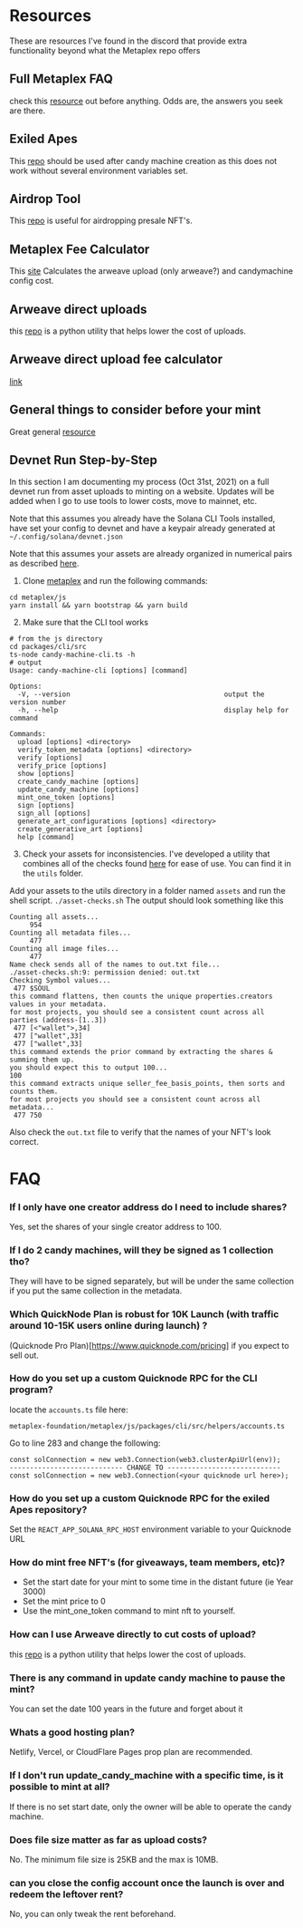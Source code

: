# Resources
These are resources I've found in the discord that provide extra functionality beyond what the Metaplex repo offers

## Full Metaplex FAQ
check this [resource](https://hackmd.io/@archaeopteryx/By4bpbA4F#CM-Upload-Costs) out before anything. Odds are, the answers you seek are there.

## Exiled Apes
This [repo](https://github.com/exiled-apes/candy-machine-mint) should be used after candy machine creation as this does not work without several environment variables set.

## Airdrop Tool
This [repo](https://github.com/h4rkl/Ghetto-SolAir) is useful for airdropping presale NFT's.

## Metaplex Fee Calculator
This [site](https://feecalc.live/) Calculates the arweave upload (only arweave?) and candymachine config cost.

## Arweave direct uploads
this [repo](https://github.com/0xEnrico/arweave-nft-uploader) is a python utility that helps lower the cost of uploads.

## Arweave direct upload fee calculator
[link](https://jcx2olqdzwgm.arweave.net/71giX-OY-3LwXtfr44B2dDyzW8mPHEAKA-q0wGT0aRM)

## General things to consider before your mint
Great general [resource](https://medium.com/@elysianft/lets-put-an-end-to-bad-drops-on-solana-c8cfd6d33e69)

## Devnet Run Step-by-Step
In this section I am documenting my process (Oct 31st, 2021) on a full devnet run from asset uploads to minting on a website. Updates will be added when I go to use tools to lower costs, move to mainnet, etc.

Note that this assumes you already have the Solana CLI Tools installed, have set your config to devnet and have a keypair already generated at ``~/.config/solana/devnet.json``

Note that this assumes your assets are already organized in numerical pairs as described [here](https://hackmd.io/@levicook/HJcDneEWF).

1. Clone [metaplex](https://github.com/metaplex-foundation/metaplex) and run the following commands:
```
cd metaplex/js
yarn install && yarn bootstrap && yarn build
```

2. Make sure that the CLI tool works
```
# from the js directory
cd packages/cli/src
ts-node candy-machine-cli.ts -h
# output
Usage: candy-machine-cli [options] [command]

Options:
  -V, --version                                      output the version number
  -h, --help                                         display help for command

Commands:
  upload [options] <directory>
  verify_token_metadata [options] <directory>
  verify [options]
  verify_price [options]
  show [options]
  create_candy_machine [options]
  update_candy_machine [options]
  mint_one_token [options]
  sign [options]
  sign_all [options]
  generate_art_configurations [options] <directory>
  create_generative_art [options]
  help [command]
```

3. Check your assets for inconsistencies. I've developed a utility that combines all of the checks found [here](https://hackmd.io/@levicook/HJcDneEWF) for ease of use. You can find it in the ``utils`` folder.

Add your assets to the utils directory in a folder named ``assets`` and run the shell script.
``./asset-checks.sh``
The output should look something like this
```
Counting all assets...
     954
Counting all metadata files...
     477
Counting all image files...
     477
Name check sends all of the names to out.txt file...
./asset-checks.sh:9: permission denied: out.txt
Checking Symbol values...
 477 $SOUL
this command flattens, then counts the unique properties.creators values in your metadata.
for most projects, you should see a consistent count across all parties (address-[1..3])
 477 [<"wallet">,34]
 477 ["wallet",33]
 477 ["wallet",33]
this command extends the prior command by extracting the shares & summing them up.
you should expect this to output 100...
100
this command extracts unique seller_fee_basis_points, then sorts and counts them.
for most projects you should see a consistent count across all metadata...
 477 750
```

Also check the ``out.txt`` file to verify that the names of your NFT's look correct.

# FAQ

### If I only have one creator address do I need to include shares?
Yes, set the shares of your single creator address to 100.

### If I do 2 candy machines, will they be signed as 1 collection tho?
They will have to be signed separately, but will be under the same collection if you put the same collection in the metadata. 

### Which QuickNode Plan is robust for 10K Launch (with traffic around 10-15K users online during launch) ?
(Quicknode Pro Plan)[https://www.quicknode.com/pricing] if you expect to sell out.

### How do you set up a custom Quicknode RPC for the CLI program?
locate the ``accounts.ts`` file here:

``metaplex-foundation/metaplex/js/packages/cli/src/helpers/accounts.ts``

Go to line 283 and change the following:

```
const solConnection = new web3.Connection(web3.clusterApiUrl(env));
---------------------------- CHANGE TO ----------------------------
const solConnection = new web3.Connection(<your quicknode url here>);
```

### How do you set up a custom Quicknode RPC for the exiled Apes repository?
Set the ``REACT_APP_SOLANA_RPC_HOST`` environment variable to your Quicknode URL

### How do mint free NFT's (for giveaways, team members, etc)?
-   Set the start date for your mint to some time in the distant future (ie Year 3000)
-   Set the mint price to 0
-   Use the mint_one_token command to mint nft to yourself.

### How can I use Arweave directly to cut costs of upload?
this [repo](https://github.com/0xEnrico/arweave-nft-uploader) is a python utility that helps lower the cost of uploads.

### There is any command in update candy machine to pause the mint?
You can set the date 100 years in the future and forget about it

### Whats a good hosting plan?
Netlify, Vercel, or CloudFlare Pages prop plan are recommended.

### If I don't run update_candy_machine with a specific time, is it possible to mint at all?
If there is no set start date, only the owner will be able to operate the candy machine.

### Does file size matter as far as upload costs?
No. The minimum file size is 25KB and the max is 10MB.

### can you close the config account once the launch is over and redeem the leftover rent?
No, you can only tweak the rent beforehand.